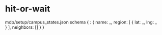 # hit-or-wait

mdp/setup/campus_states.json
schema
{
    <id>: {
        name: _,
        region: [
            {
                lat: _,
                lng: _
            }
        ],
        neighbors: [<id>]
    }
}